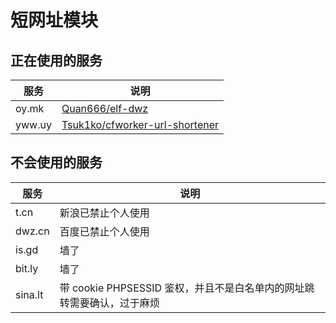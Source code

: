 # 短网址模块

## 正在使用的服务

| 服务   | 说明                                                                                |
| ------ | ----------------------------------------------------------------------------------- |
| oy.mk  | [Quan666/elf-dwz](https://github.com/Quan666/elf-dwz)                               |
| yww.uy | [Tsuk1ko/cfworker-url-shortener](https://github.com/Tsuk1ko/cfworker-url-shortener) |

## 不会使用的服务

| 服务    | 说明                                                                   |
| ------- | ---------------------------------------------------------------------- |
| t.cn    | 新浪已禁止个人使用                                                     |
| dwz.cn  | 百度已禁止个人使用                                                     |
| is.gd   | 墙了                                                                   |
| bit.ly  | 墙了                                                                   |
| sina.lt | 带 cookie PHPSESSID 鉴权，并且不是白名单内的网址跳转需要确认，过于麻烦 |

